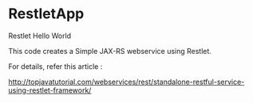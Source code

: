 # RestletApp
Restlet Hello World

This code creates a Simple JAX-RS webservice using Restlet.

For details, refer this article :

http://topjavatutorial.com/webservices/rest/standalone-restful-service-using-restlet-framework/
